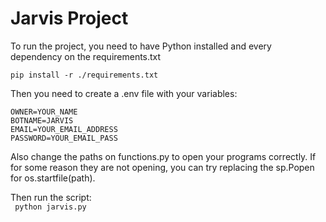 # Jarvis Project

To run the project, you need to have Python installed and every dependency on the requirements.txt

`pip install -r ./requirements.txt`

Then you need to create a .env file with your variables:

```
OWNER=YOUR_NAME
BOTNAME=JARVIS
EMAIL=YOUR_EMAIL_ADDRESS
PASSWORD=YOUR_EMAIL_PASS
```

Also change the paths on functions.py to open your programs correctly. If for some reason they are not opening, you can try replacing the sp.Popen for os.startfile(path).

Then run the script: \
` python jarvis.py`
